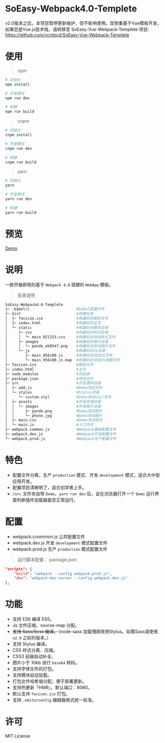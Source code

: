 # SoEasy-Webpack4.0-Templete

v2.0版本之后，本项目暂停更新维护，但不影响使用。现侧重基于Vue模板开发，如果您是Vue.js技术栈，请转移至 SoEasy-Vue-Webpack-Templete 项目: https://github.com/ycmbcd/SoEasy-Vue-Webpack-Templete

# 使用

> npm

```bash
# 初始化
npm install

# 开发模式
npm run dev

# 构建
npm run build
```

> cnpm

```bash
# 初始化
cnpm install

# 开发模式
cnpm run dev

# 构建
cnpm run build
```

> yarn

```bash
# 初始化
yarn

# 开发模式
yarn run dev

# 构建
yarn run build
```

# 预览

[Demo](https://ycmbcd.github.io/SoEasy-Webpack4.0-Templete/dist/)

# 说明

一款开箱即用的基于 `Webpack 4.0` 搭建的 `WebApp` 模板。

> 目录说明

```bash
SoEasy-Webpack4.0-Templete
├─ .babelrc                     #babel配置文件
├─ dist                         #构建目录
│  ├─ favicon.ico               #构建后的图标文件
│  ├─ index.html                #构建后的主页
│  └─ static                    #构建后的静态目录
│     ├─ css                    #构建后的样式目录
│     │  └─ main_021153.css     #构建后的测试样式文件
│     ├─ images                 #构建后的图片目录
│     │  └─ panda_eb8547.png    #构建后的测试图片文件
│     └─ js                     #构建后的JS目录
│        ├─ main_056c80.js      #构建后的测试JS文件
│        └─ main_056c80.js.map  #构建后的测试JS地图文件
├─ favicon.ico                  #图标文件
├─ index.html                   #主页
├─ node_modules                 #包目录
├─ package.json                 #项目文件
├─ src                          #开发源码目录
│  ├─ add.js                    #Demo测试文件
│  └─ stylus                    #Stylus目录
│     └─ custom.styl            #Demo测试styl文件
│  ├─ assets                    #开发资源目录
│  │  └─ images                 #开发图片目录
│  │     ├─ panda.png           #Demo测试图片
│  │     └─ phone.jpg           #Demo测试图片
│  ├─ main.css                  #Demo测试样式
│  └─ main.js                   #入口文件
├─ webpack.common.js            #Webpack基础配置文件
├─ webpack.dev.js               #Webpack开发配置文件
└─ webpack.prod.js              #Webpack生产配置文件
```

# 特色

- 配置文件分离，生产 `production` 模式、开发 `development` 模式，适合大中型应用开发。
- 配置项目清晰明了，适合初学者上手。
- `/src` 文件夹自带 `Demo`，`yarn run dev` 后，会在浏览器打开一个 `Demo` 运行界面判断插件加载器是否正常运行。

# 配置

- webpack.coommon.js 公共配置文件
- webpack.dev.js 开发 `development` 模式配置文件
- webpack.prod.js 生产 `production` 模式配置文件

> 运行脚本配置： package.json

```json
"scripts": {
    "build": "webpack --config webpack.prod.js",
    "dev": "webpack-dev-server --config webpack.dev.js"
},
```

# 功能

- 支持 ES6 编译 ES5。
- Js 文件压缩，sourse-map 分配。
- ~~支持 Sass/Scss 编译。~~（node-sass 加载慢顾改用Stylus。如需Sass请使用 `v2.0` 之前的版本。）
- 支持 Stylus 编译。
- CSS 样式分离、压缩。
- CSS3 前缀自动补全。
- 图片小于 10kb 进行 `base64` 转码。
- 支持字体文件的打包。
- 支持模块自动加载。
- 打包文件哈希值分配，便于部署更新。
- 支持热更新「HMR」，默认端口：8080。
- 默认支持 `favicon.ico` 打包。
- 支持 `.editorconfig` 编辑器格式统一标准。

# 许可
MIT License
